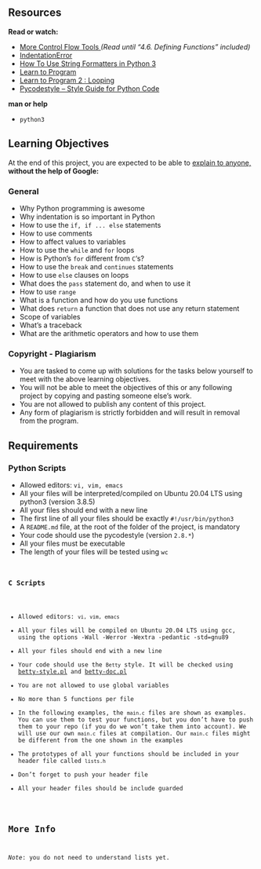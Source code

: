 <p>
<img src="https://s3.amazonaws.com/intranet-projects-files/holbertonschool-higher-level_programming+/233/code.png" alt="" loading="lazy" style=""></p>
<h2>Resources</h2>
<p><strong>Read or watch:</strong></p>
<ul>
<li><a href="/rltoken/jpjs5EnZTpBLLEremJYjPQ" title="More Control Flow Tools" target="_blank">More Control Flow Tools </a><em>(Read until “4.6. Defining Functions” included)</em></li>
<li><a href="/rltoken/F9n2AE-fpEPzt2PfBMGYAQ" title="IndentationError" target="_blank">IndentationError</a></li>
<li><a href="/rltoken/ZdtRIAkFu8dMBT99DcFBNg" title="How To Use String Formatters in Python 3" target="_blank">How To Use String Formatters in Python 3</a></li>
<li><a href="/rltoken/ElQgZYNHrLI7kV_ysEB1hQ" title="Learn to Program" target="_blank">Learn to Program</a></li>
<li><a href="/rltoken/ElQgZYNHrLI7kV_ysEB1hQ" title="Learn to Program 2 : Looping" target="_blank">Learn to Program 2 : Looping</a></li>
<li><a href="/rltoken/TuTTnEg_Rwn8U1g3PEsZmA" title="Pycodestyle -- Style Guide for Python Code" target="_blank">Pycodestyle – Style Guide for Python Code</a></li>
</ul>
<p><strong>man or help</strong></p>
<ul><li><code>python3</code></li></ul>
<h2>Learning Objectives</h2>
<p>At the end of this project, you are expected to be able to <a href="/rltoken/SdBJUMTPS5VW3cQNkhaeSg" title="explain to anyone" target="_blank">explain to anyone,</a> <strong>without the help of Google:</strong></p>
<h3>General</h3>
<ul>
<li>Why Python programming is awesome</li>
<li>Why indentation is so important in Python</li>
<li>How to use the <code>if, if ... else</code> statements</li>
<li>How to use comments</li>
<li>How to affect values to variables</li>
<li>How to use the <code>while</code> and <code>for</code> loops</li>
<li>How is Python’s <code>for</code> different from <code>C</code>‘s?</li>
<li>How to use the <code>break</code> and <code>continues</code> statements</li>
<li>How to use <code>else</code> clauses on loops</li>
<li>What does the <code>pass</code> statement do, and when to use it</li>
<li>How to use <code>range</code></li>
<li>What is a function and how do you use functions</li>
<li>What does <code>return</code> a function that does not use any return statement</li>
<li>Scope of variables</li>
<li>What’s a traceback</li>
<li>What are the arithmetic operators and how to use them</li>
</ul>
<h3>Copyright - Plagiarism</h3>
<ul>
<li>You are tasked to come up with solutions for the tasks below yourself to meet with the above learning objectives.</li>
<li>You will not be able to meet the objectives of this or any following project by copying and pasting someone else’s work.</li>
<li>You are not allowed to publish any content of this project.</li>
<li>Any form of plagiarism is strictly forbidden and will result in removal from the program.</li>
</ul>
<h2>Requirements</h2>
<h3>Python Scripts</h3>
<ul>
<li>Allowed editors: <code>vi, vim, emacs</code></li>
<li>All your files will be interpreted/compiled on Ubuntu 20.04 LTS using python3 (version 3.8.5)</li>
<li>All your files should end with a new line</li>
<li>The first line of all your files should be exactly <code>#!/usr/bin/python3</code></li>
<li>A <code>README.md</code> file, at the root of the folder of the project, is mandatory</li>
<li>Your code should use the pycodestyle (version <code>2.8.*</code>)</li>
<li>All your files must be executable
<li>The length of your files will be tested using <code>wc</code</li>
</ul>
<h3>C Scripts</h3>
<ul>
<li>Allowed editors: <code>vi, vim, emacs</code></li>
<li>All your files will be compiled on Ubuntu 20.04 LTS using gcc, using the options -Wall -Werror -Wextra -pedantic -std=gnu89</li>
<li>All your files should end with a new line</li>
<li>Your code should use the <code>Betty</code> style. It will be checked using <a href="https://github.com/alx-tools/Betty/blob/master/betty-style.pl" title="betty-style.pl" target="_blank">betty-style.pl</a> and <a href="https://github.com/alx-tools/Betty/blob/master/betty-doc.pl" title="betty-doc.pl" target="_blank">betty-doc.pl</a></li>
<li>You are not allowed to use global variables</li>
<li>No more than 5 functions per file</li>
<li>In the following examples, the <code>main.c</code> files are shown as examples. You can use them to test your functions, but you don’t have to push them to your repo (if you do we won’t take them into account). We will use our own <code>main.c</code> files at compilation. Our <code>main.c</code> files might be different from the one shown in the examples</li>
<li>The prototypes of all your functions should be included in your header file called <code>lists.h</code></li>
<li>Don’t forget to push your header file</li>
<li>All your header files should be include guarded</li>
</ul>
<h2>More Info</h2>
<p><em>Note</em>: you do not need to understand lists yet.</p>
